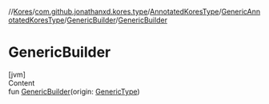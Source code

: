 //[Kores](../../../../index.md)/[com.github.jonathanxd.kores.type](../../../index.md)/[AnnotatedKoresType](../../index.md)/[GenericAnnotatedKoresType](../index.md)/[GenericBuilder](index.md)/[GenericBuilder](-generic-builder.md)



# GenericBuilder  
[jvm]  
Content  
fun [GenericBuilder](-generic-builder.md)(origin: [GenericType](../../../-generic-type/index.md))  




